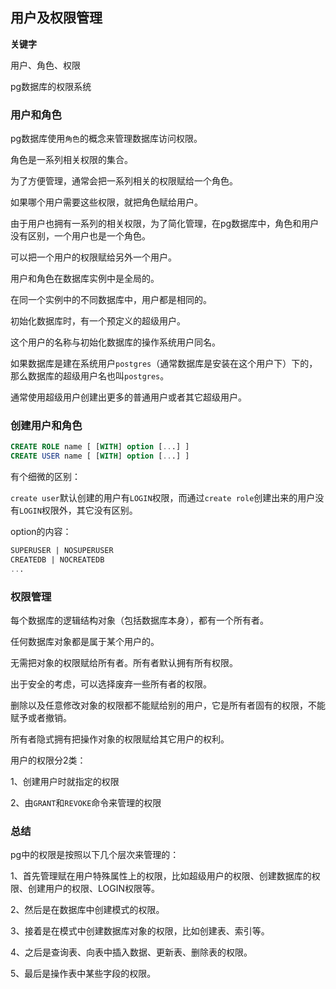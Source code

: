 ## 用户及权限管理

**关键字**

用户、角色、权限

pg数据库的权限系统



### 用户和角色

pg数据库使用`角色`的概念来管理数据库访问权限。

角色是一系列相关权限的集合。

为了方便管理，通常会把一系列相关的权限赋给一个角色。

如果哪个用户需要这些权限，就把角色赋给用户。

由于用户也拥有一系列的相关权限，为了简化管理，在pg数据库中，角色和用户没有区别，一个用户也是一个角色。

可以把一个用户的权限赋给另外一个用户。



用户和角色在数据库实例中是全局的。

在同一个实例中的不同数据库中，用户都是相同的。



初始化数据库时，有一个预定义的超级用户。

这个用户的名称与初始化数据库的操作系统用户同名。

如果数据库是建在系统用户`postgres`（通常数据库是安装在这个用户下）下的，那么数据库的超级用户名也叫`postgres`。

通常使用超级用户创建出更多的普通用户或者其它超级用户。



### 创建用户和角色

```sql
CREATE ROLE name [ [WITH] option [...] ]
CREATE USER name [ [WITH] option [...] ]
```

有个细微的区别：

`create user`默认创建的用户有`LOGIN`权限，而通过`create role`创建出来的用户没有`LOGIN`权限外，其它没有区别。



option的内容：

```sql
SUPERUSER | NOSUPERUSER
CREATEDB | NOCREATEDB
...
```

### 权限管理

每个数据库的逻辑结构对象（包括数据库本身），都有一个所有者。

任何数据库对象都是属于某个用户的。

无需把对象的权限赋给所有者。所有者默认拥有所有权限。

出于安全的考虑，可以选择废弃一些所有者的权限。

删除以及任意修改对象的权限都不能赋给别的用户，它是所有者固有的权限，不能赋予或者撤销。

所有者隐式拥有把操作对象的权限赋给其它用户的权利。



用户的权限分2类：

1、创建用户时就指定的权限

2、由`GRANT`和`REVOKE`命令来管理的权限



### 总结

pg中的权限是按照以下几个层次来管理的：

1、首先管理赋在用户特殊属性上的权限，比如超级用户的权限、创建数据库的权限、创建用户的权限、LOGIN权限等。

2、然后是在数据库中创建模式的权限。

3、接着是在模式中创建数据库对象的权限，比如创建表、索引等。

4、之后是查询表、向表中插入数据、更新表、删除表的权限。

5、最后是操作表中某些字段的权限。





